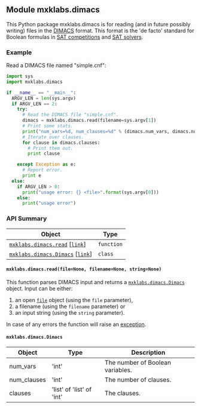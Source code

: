 ## <a name="mxklabs.dimacs">Module mxklabs.dimacs
This Python package mxklabs.dimacs is for reading (and in future possibly writing) files in the [DIMACS](http://people.sc.fsu.edu/~jburkardt/data/cnf/cnf.html) format. This format is the 'de facto' standard for Boolean formulas in [SAT competitions](http://www.satcompetition.org/) and [SAT solvers](http://www.satlive.org/solvers/).

### Example

Read a DIMACS file named "simple.cnf":
```python
import sys
import mxklabs.dimacs     

if __name__ == "__main__":
  ARGV_LEN = len(sys.argv)
  if ARGV_LEN == 2:
    try:
      # Read the DIMACS file "simple.cnf".
      dimacs = mxklabs.dimacs.read(filename=sys.argv[1])
      # Print some stats.
      print("num_vars=%d, num_clauses=%d" % (dimacs.num_vars, dimacs.num_clauses))
      # Iterate over clauses.
      for clause in dimacs.clauses:
        # Print them out.
        print clause

    except Exception as e:
      # Report error.
      print e
  else:
    if ARGV_LEN > 0:
      print("usage error: {} <file>".format(sys.argv[0]))
    else:
      print("usage error")
```
### API Summary

| Object | Type |
|---|---|
| [`mxklabs.dimacs.read`](#mxklabs.dimacs.read) [[`link`](#mxklabs.dimacs.read)] | `function` |
| [`mxklabs.dimacs.Dimacs`](#mxklabs.dimacs.Dimacs) [[`link`](#mxklabs.dimacs.Dimacs)] | `class` | 

#### <a name="mxklabs.dimacs.read"></a> `mxklabs.dimacs.read(file=None, filename=None, string=None)`

This function parses DIMACS input and returns a [`mxklabs.dimacs.Dimacs`](#mxklabs.dimacs.Dimacs) object. Input can be either:

1. an open [`file`](https://docs.python.org/2/library/stdtypes.html#file-objects) object (using the `file` parameter), 
2. a filename (using the `filename` parameter) or
3. an input string (using the `string` parameter).

In case of any errors the function will raise an [exception](https://docs.python.org/3/library/exceptions.html#Exception).

#### <a name="mxklabs.dimacs.Dimacs"></a> `mxklabs.dimacs.Dimacs`

| Object | Type | Description |
|---|---|---|
| num_vars | 'int' | The number of Boolean variables. |
| num_clauses | 'int' | The number of clauses. |
| clauses | 'list' of 'list' of 'int' | The clauses. | 


